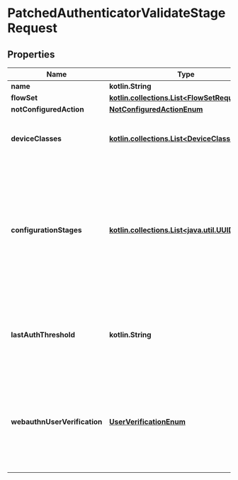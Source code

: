 
# PatchedAuthenticatorValidateStageRequest

## Properties
Name | Type | Description | Notes
------------ | ------------- | ------------- | -------------
**name** | **kotlin.String** |  |  [optional]
**flowSet** | [**kotlin.collections.List&lt;FlowSetRequest&gt;**](FlowSetRequest.md) |  |  [optional]
**notConfiguredAction** | [**NotConfiguredActionEnum**](NotConfiguredActionEnum.md) |  |  [optional]
**deviceClasses** | [**kotlin.collections.List&lt;DeviceClassesEnum&gt;**](DeviceClassesEnum.md) | Device classes which can be used to authenticate |  [optional]
**configurationStages** | [**kotlin.collections.List&lt;java.util.UUID&gt;**](java.util.UUID.md) | Stages used to configure Authenticator when user doesn&#39;t have any compatible devices. After this configuration Stage passes, the user is not prompted again. |  [optional]
**lastAuthThreshold** | **kotlin.String** | If any of the user&#39;s device has been used within this threshold, this stage will be skipped |  [optional]
**webauthnUserVerification** | [**UserVerificationEnum**](UserVerificationEnum.md) | Enforce user verification for WebAuthn devices.  * &#x60;required&#x60; - Required * &#x60;preferred&#x60; - Preferred * &#x60;discouraged&#x60; - Discouraged |  [optional]



